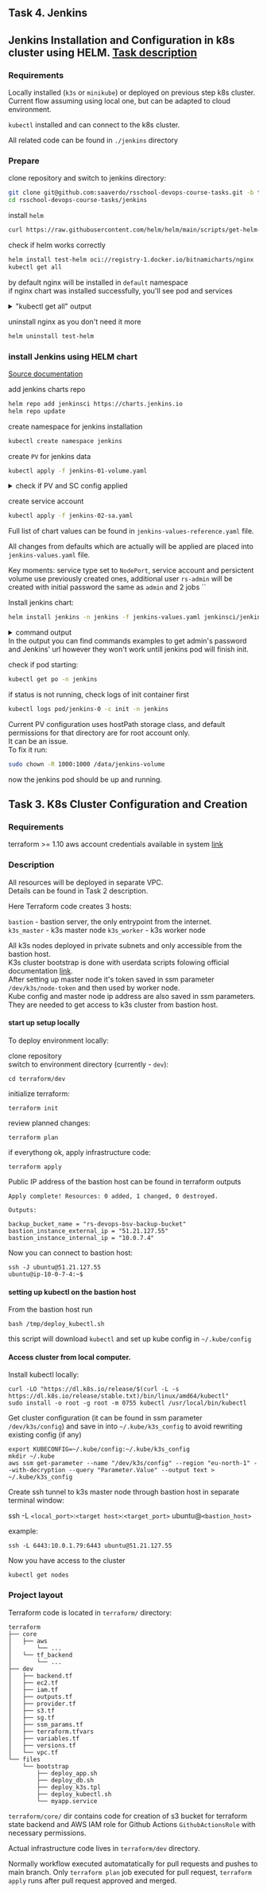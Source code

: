## Task 4. Jenkins
Jenkins Installation and Configuration in k8s cluster using HELM.
[Task description](https://github.com/rolling-scopes-school/tasks/blob/master/devops/modules/3_ci-configuration/task_4.md)
---

### Requirements
Locally installed  (`k3s` or `minikube`) or deployed on previous step k8s cluster.  
Current flow assuming using local one, but can be adapted to cloud environment.  

`kubectl` installed and can connect to the k8s cluster.  

All related code can be found in `./jenkins` directory  

### Prepare

clone repository and switch to jenkins directory:   
```bash
git clone git@github.com:saaverdo/rsschool-devops-course-tasks.git -b task_4
cd rsschool-devops-course-tasks/jenkins
```

install `helm`  

```bash
curl https://raw.githubusercontent.com/helm/helm/main/scripts/get-helm-3 | bash
```

check if helm works correctly  
```bash
helm install test-helm oci://registry-1.docker.io/bitnamicharts/nginx
kubectl get all
```

by default nginx will be installed in `default` namespace  
if nginx chart was installed successfully, you'll see pod and services  
<details><summary>"kubectl get all" output</summary>

```
NAME                                   READY   STATUS    RESTARTS   AGE
pod/test-helm-nginx-8457797464-cd4c6   1/1     Running   0          7m28s

NAME                      TYPE           CLUSTER-IP     EXTERNAL-IP   PORT(S)                      AGE
service/kubernetes        ClusterIP      10.43.0.1      <none>        443/TCP                      3d3h
service/test-helm-nginx   LoadBalancer   10.43.205.99   <pending>     80:32329/TCP,443:32493/TCP   7m28s

NAME                              READY   UP-TO-DATE   AVAILABLE   AGE
deployment.apps/test-helm-nginx   1/1     1            1           7m28s

NAME                                         DESIRED   CURRENT   READY   AGE
replicaset.apps/test-helm-nginx-8457797464   1         1         1       7m29s
```

</details>

uninstall nginx as you don't need it more  
```bash
helm uninstall test-helm
```

### install Jenkins using HELM chart
[Source documentation](https://www.jenkins.io/doc/book/installing/kubernetes/#install-jenkins-with-helm-v3)  

add jenkins charts repo    

```bash
helm repo add jenkinsci https://charts.jenkins.io
helm repo update
```

create namespace for jenkins installation  
```bash
kubectl create namespace jenkins
```

create `PV` for jenkins data  
```bash
kubectl apply -f jenkins-01-volume.yaml
```
<details><summary>check if PV and SC config applied</summary>

```bash
kubectl get sc,pv
NAME                                               PROVISIONER                    RECLAIMPOLICY   VOLUMEBINDINGMODE      ALLOWVOLUMEEXPANSION   AGE
storageclass.storage.k8s.io/jenkins-pv             kubernetes.io/no-provisioner   Delete          WaitForFirstConsumer   false                  23s
storageclass.storage.k8s.io/local-path (default)   rancher.io/local-path          Delete          WaitForFirstConsumer   false                  3d3h

NAME                          CAPACITY   ACCESS MODES   RECLAIM POLICY   STATUS      CLAIM   STORAGECLASS   VOLUMEATTRIBUTESCLASS   REASON   AGE
persistentvolume/jenkins-pv   20Gi       RWO            Retain           Available           jenkins-pv     <unset>                          23s

```

</details>


create service account  
```bash
kubectl apply -f jenkins-02-sa.yaml
```

Full list of chart values can be found in `jenkins-values-reference.yaml` file.  

All changes from defaults which are actually will be applied are placed into `jenkins-values.yaml` file.  

Key moments: service type set to `NodePort`, service account and persictent volume use previously created ones, additional user `rs-admin` will be created with initial password the same as `admin` and 2 jobs ``

Install jenkins chart:  
```sh
helm install jenkins -n jenkins -f jenkins-values.yaml jenkinsci/jenkins
```

<details><summary>command output</summary>

```
NAME: jenkins
LAST DEPLOYED: Sat Jul  5 22:50:07 2025
NAMESPACE: jenkins
STATUS: deployed
REVISION: 1
NOTES:
1. Get your 'admin' user password by running:
  kubectl exec --namespace jenkins -it svc/jenkins -c jenkins -- /bin/cat /run/secrets/additional/chart-admin-password && echo
2. Get the Jenkins URL to visit by running these commands in the same shell:
  export NODE_PORT=$(kubectl get --namespace jenkins -o jsonpath="{.spec.ports[0].nodePort}" services jenkins)
  export NODE_IP=$(kubectl get nodes --namespace jenkins -o jsonpath="{.items[0].status.addresses[0].address}")
  echo http://$NODE_IP:$NODE_PORT

3. Login with the password from step 1 and the username: admin
4. Configure security realm and authorization strategy
5. Use Jenkins Configuration as Code by specifying configScripts in your values.yaml file, see documentation: http://$NODE_IP:$NODE_PORT/configuration-as-code and examples: https://github.com/jenkinsci/configuration-as-code-plugin/tree/master/demos

For more information on running Jenkins on Kubernetes, visit:
https://cloud.google.com/solutions/jenkins-on-container-engine

For more information about Jenkins Configuration as Code, visit:
https://jenkins.io/projects/jcasc/


NOTE: Consider using a custom image with pre-installed plugins
```
</details>
In the output you can find commands examples to get admin's password and Jenkins' url  
however they won't work untill jenkins pod will finish init.  


check if pod starting:
```bash
kubectl get po -n jenkins
```

if status is not running, check logs of init container first   
```bash
kubectl logs pod/jenkins-0 -c init -n jenkins
```
Current PV configuration uses hostPath storage class, and default permissions for that directory are for root account only.  
It can be an issue.  
To fix it run:   
```bash
sudo chown -R 1000:1000 /data/jenkins-volume
```

now the jenkins pod should be up and running.  








## Task 3. K8s Cluster Configuration and Creation
### Requirements

terraform >= 1.10
aws account credentials available in system [link](https://registry.terraform.io/providers/hashicorp/aws/latest/docs#authentication-and-configuration)

### Description

All resources will be deployed in separate VPC.  
Details can be found in Task 2 description.  

Here Terraform code creates 3 hosts:

`bastion` - bastion server, the only entrypoint from the internet.  
`k3s_master` - k3s master node
`k3s_worker` - k3s worker node

All k3s nodes deployed in private subnets and only accessible from the bastion host.  
K3s cluster bootstrap is done with userdata scripts folowing official documentation [link](https://docs.k3s.io/quick-start).  
After setting up master node it's token saved in ssm parameter `/dev/k3s/node-token` and then used by worker node.  
Kube config and master node ip address are also saved in ssm parameters.  
They are needed to get access to k3s cluster from bastion host.  



#### start up setup locally

To deploy environment locally:  

clone repository  
switch to environment directory (currently - `dev`):  
```
cd terraform/dev
```
initialize terraform:  
```
terraform init
```
review planned changes:  
```
terraform plan
```
if everythong ok, apply infrastructure code:  
```
terraform apply
```

Public IP address of the bastion host can be found in terraform outputs  
```
Apply complete! Resources: 0 added, 1 changed, 0 destroyed.

Outputs:

backup_bucket_name = "rs-devops-bsv-backup-bucket"
bastion_instance_external_ip = "51.21.127.55"
bastion_instance_internal_ip = "10.0.7.4"
```
Now you can connect to bastion host:  
```
ssh -J ubuntu@51.21.127.55
ubuntu@ip-10-0-7-4:~$
```
#### setting up kubectl on the bastion host

From the bastion host run   
```
bash /tmp/deploy_kubectl.sh
```
this script will download `kubectl` and set up kube config in `~/.kube/config`  

#### Access cluster from local computer.
Install kubectl locally:

```
curl -LO "https://dl.k8s.io/release/$(curl -L -s https://dl.k8s.io/release/stable.txt)/bin/linux/amd64/kubectl"
sudo install -o root -g root -m 0755 kubectl /usr/local/bin/kubectl
```

Get cluster configuration (it can be found in ssm parameter `/dev/k3s/config`) and save in into `~/.kube/k3s_config` to avoid rewriting existing config (if any)  
```
export KUBECONFIG=~/.kube/config:~/.kube/k3s_config
mkdir ~/.kube
aws ssm get-parameter --name "/dev/k3s/config" --region "eu-north-1" --with-decryption --query "Parameter.Value" --output text > ~/.kube/k3s_config
```

Create ssh tunnel to k3s master node through bastion host in separate terminal window:

ssh -L `<local_port>`:`<target host>`:`<target_port>` ubuntu@`<bastion_host>`   

example:  
```
ssh -L 6443:10.0.1.79:6443 ubuntu@51.21.127.55
```
Now you have access to the cluster  
```
kubectl get nodes
```


### Project layout

Terraform code is located in `terraform/` directory:

```
terraform
├── core
│   ├── aws
│       └── ...
│   └── tf_backend
│       └── ...
├── dev
│   ├── backend.tf
│   ├── ec2.tf
│   ├── iam.tf
│   ├── outputs.tf
│   ├── provider.tf
│   ├── s3.tf
│   ├── sg.tf
│   ├── ssm_params.tf
│   ├── terraform.tfvars
│   ├── variables.tf
│   ├── versions.tf
│   └── vpc.tf
└── files
    └── bootstrap
        ├── deploy_app.sh
        ├── deploy_db.sh
        ├── deploy_k3s.tpl
        ├── deploy_kubectl.sh
        └── myapp.service
```

`terraform/core/` dir contains code for creation of s3 bucket for terraform state backend and 
AWS IAM role for Github Actions `GithubActionsRole` with necessary permissions.


Actual infrastructure code lives in `terraform/dev` directory.  

Normally workflow executed automatatically for pull requests and pushes to main branch.
Only `terraform plan` job executed for pull request, `terraform apply` runs after pull request approved and merged.
